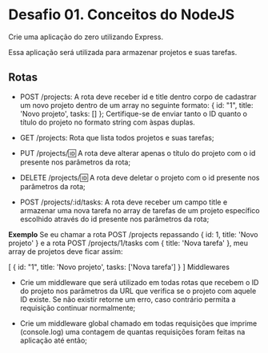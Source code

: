 
# Desafio 01. Conceitos do NodeJS

Crie uma aplicação do zero utilizando Express.

Essa aplicação será utilizada para armazenar projetos e suas tarefas.

## Rotas
* POST /projects: A rota deve receber id e title dentro corpo de cadastrar um novo projeto dentro de um array no seguinte formato: { id: "1", title: 'Novo projeto', tasks: [] }; Certifique-se de enviar tanto o ID quanto o título do projeto no formato string com àspas duplas.

* GET /projects: Rota que lista todos projetos e suas tarefas;

* PUT /projects/:id: A rota deve alterar apenas o título do projeto com o id presente nos parâmetros da rota;

* DELETE /projects/:id: A rota deve deletar o projeto com o id presente nos parâmetros da rota;

* POST /projects/:id/tasks: A rota deve receber um campo title e armazenar uma nova tarefa no array de tarefas de um projeto específico escolhido através do id presente nos parâmetros da rota;

__Exemplo__
Se eu chamar a rota POST /projects repassando { id: 1, title: 'Novo projeto' } e a rota POST /projects/1/tasks com { title: 'Nova tarefa' }, meu array de projetos deve ficar assim:

[
  {
    id: "1",
    title: 'Novo projeto',
    tasks: ['Nova tarefa']
  }
]
Middlewares
* Crie um middleware que será utilizado em todas rotas que recebem o ID do projeto nos parâmetros da URL que verifica se o projeto com aquele ID existe. Se não existir retorne um erro, caso contrário permita a requisição continuar normalmente;

* Crie um middleware global chamado em todas requisições que imprime (console.log) uma contagem de quantas requisições foram feitas na aplicação até então;